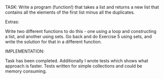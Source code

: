 TASK:
Write a program (function!) that takes a list and returns a new list that contains all the elements of the first list minus all the duplicates.

Extras:

Write two different functions to do this - one using a loop and constructing a list, and another using sets.
Go back and do Exercise 5 using sets, and write the solution for that in a different function.

IMPLEMENTATION:

Task has been completed. Additionally I wrote tests which shows what approach is faster. Tests written for simple collections and could be memory consuming.

